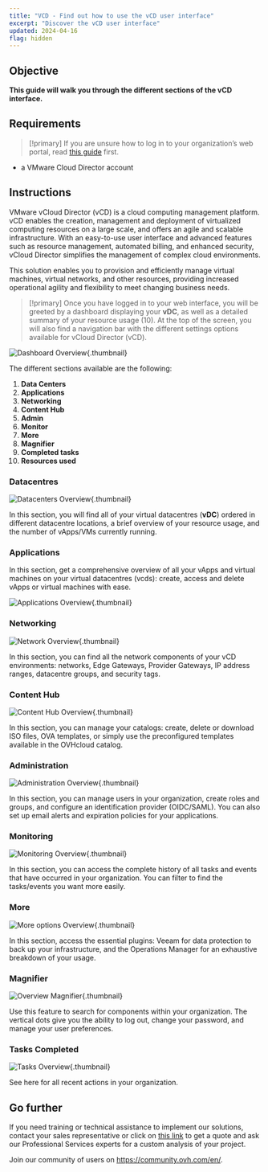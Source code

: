 ```yaml
---
title: "VCD - Find out how to use the vCD user interface"
excerpt: "Discover the vCD user interface"
updated: 2024-04-16
flag: hidden
---
```


## Objective

**This guide will walk you through the different sections of the vCD interface.**

## Requirements

>[!primary]
> If you are unsure how to log in to your organization’s web portal, read [this guide](/pages/hosted_private_cloud/hosted_private_cloud_powered_by_vmware/vcd-logging) first.

- a VMware Cloud Director account

## Instructions

VMware vCloud Director (vCD) is a cloud computing management platform. vCD enables the creation, management and deployment of virtualized computing resources on a large scale, and offers an agile and scalable infrastructure. With an easy-to-use user interface and advanced features such as resource management, automated billing, and enhanced security, vCloud Director simplifies the management of complex cloud environments. 

This solution enables you to provision and efficiently manage virtual machines, virtual networks, and other resources, providing increased operational agility and flexibility to meet changing business needs.

>[!primary]
> Once you have logged in to your web interface, you will be greeted by a dashboard displaying your **vDC**, as well as a detailed summary of your resource usage (10). At the top of the screen, you will also find a navigation bar with the different settings options available for vCloud Director (vCD).

![Dashboard Overview](images/vcd-dashboard-overview.png){.thumbnail}

The different sections available are the following:

1. **Data Centers**
2. **Applications**
3. **Networking**
4. **Content Hub**
5. **Admin**
6. **Monitor**
7. **More**
8. **Magnifier**
9. **Completed tasks**
10. **Resources used**

### Datacentres

![Datacenters Overview](images/vcd-datacenters-overview.png){.thumbnail}

In this section, you will find all of your virtual datacentres (**vDC**) ordered in different datacentre locations, a brief overview of your resource usage, and the number of vApps/VMs currently running.

### Applications

In this section, get a comprehensive overview of all your vApps and virtual machines on your virtual datacentres (vcds): create, access and delete vApps or virtual machines with ease.

![Applications Overview](images/vcd-applications-overview.png){.thumbnail}

### Networking

![Network Overview](images/vcd-networking-overview.png){.thumbnail}

In this section, you can find all the network components of your vCD environments: networks, Edge Gateways, Provider Gateways, IP address ranges, datacentre groups, and security tags.

### Content Hub

![Content Hub Overview](images/vcd-content-overview.png){.thumbnail}

In this section, you can manage your catalogs: create, delete or download ISO files, OVA templates, or simply use the preconfigured templates available in the OVHcloud catalog.

### Administration

![Administration Overview](images/vcd-administration-overview.png){.thumbnail}

In this section, you can manage users in your organization, create roles and groups, and configure an identification provider (OIDC/SAML). You can also set up email alerts and expiration policies for your applications.

### Monitoring

![Monitoring Overview](images/vcd-monitoring-overview.png){.thumbnail}

In this section, you can access the complete history of all tasks and events that have occurred in your organization. You can filter to find the tasks/events you want more easily.

### More

![More options Overview](images/vcd-more-overview.png){.thumbnail}

In this section, access the essential plugins: Veeam for data protection to back up your infrastructure, and the Operations Manager for an exhaustive breakdown of your usage.

### Magnifier

![Overview Magnifier](images/vcd-research-overview.png){.thumbnail}

Use this feature to search for components within your organization. The vertical dots give you the ability to log out, change your password, and manage your user preferences.

### Tasks Completed

![Tasks Overview](images/vcd-recent-tasks-overview.png){.thumbnail}

See here for all recent actions in your organization.

## Go further

If you need training or technical assistance to implement our solutions, contact your sales representative or click on [this link](https://www.ovhcloud.com/pl/professional-services/) to get a quote and ask our Professional Services experts for a custom analysis of your project.

Join our community of users on <https://community.ovh.com/en/>.
